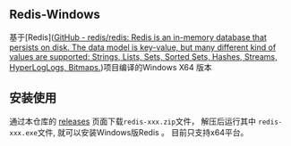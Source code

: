 Redis-Windows
---------------------------

基于[Redis]([GitHub - redis/redis: Redis is an in-memory database that persists on disk. The data model is key-value, but many different kind of values are supported: Strings, Lists, Sets, Sorted Sets, Hashes, Streams, HyperLogLogs, Bitmaps.](https://github.com/redis/redis))项目编译的Windows X64 版本

## 安装使用

通过本仓库的 [releases](https://github.com/yujiady/Redis-Windows/releases) 页面下载`redis-xxx.zip`文件， 解压后运行其中 `redis-xxx.exe`文件, 就可以安装Windows版Redis 。 目前只支持x64平台。
